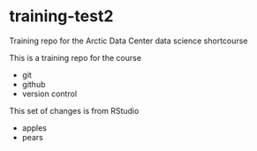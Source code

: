 # training-test2
Training repo for the Arctic Data Center data science shortcourse

This is a training repo for the course

- git
- github
- version control

This set of changes is from RStudio

- apples
- pears
